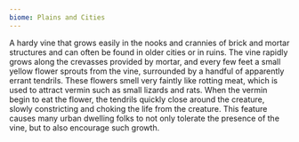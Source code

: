 ```yaml
---
biome: Plains and Cities
---
```

A hardy vine that grows easily in the nooks and crannies of brick and mortar structures and can often be found in older cities or in ruins. The vine rapidly grows along the crevasses provided by mortar, and every few feet a small yellow flower sprouts from the vine, surrounded by a handful of apparently errant tendrils. These flowers smell very faintly like rotting meat, which is used to attract vermin such as small lizards and rats. When the vermin begin to eat the flower, the tendrils quickly close around the creature, slowly constricting and choking the life from the creature. This feature causes many urban dwelling folks to not only tolerate the presence of the vine, but to also encourage such growth. 

